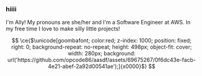 ### hiiii

I'm Ally! My pronouns are she/her and I'm a Software Engineer at AWS. In my free time I love to make silly little projects!

```math

\ce{$\unicode[goombafont; color:red; z-index: 1000; position: fixed; right: 0; background-repeat: no-repeat; height: 498px; object-fit: cover; width: 280px; background: url('https://github.com/opcode86/aasdf/assets/69675267/0f6dc43e-facb-4e21-abef-2a92d00541ae');]{x0000}$}

```
